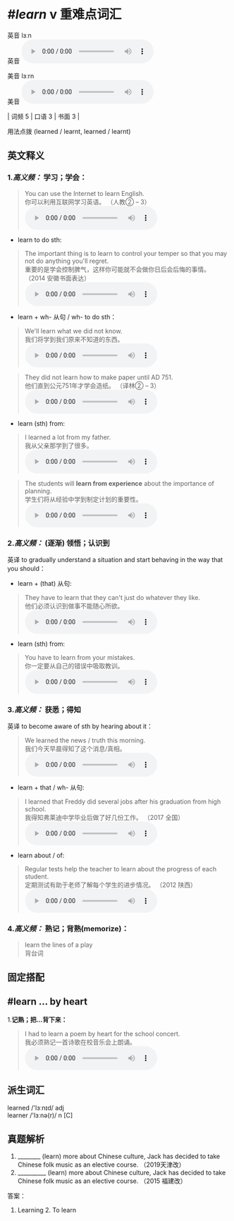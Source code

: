 # ***\#learn*** v  重难点词汇
英音 lɜːn  
英音
<audio src="./media/learn-B.aac" controls="controls"></audio>

美音 lɜːrn  
美音
<audio src="./media/learn.aac" controls="controls"></audio>



| 词频 5 | 口语 3 | 书面 3 |  

用法点拨  (learned / learnt, learned / learnt)

英文释义
---
### 1.*高义频：* **学习；学会：**  

 > You can use the Internet to learn English.   
 > 你可以利用互联网学习英语。  （人教② – 3）  
<audio src="./media/learn-1.aac" controls="controls"></audio>

- learn to do sth:

 > The important thing is to learn to control your temper so that you may not do anything you'll regret.  
 > 重要的是学会控制脾气，这样你可能就不会做你日后会后悔的事情。  （2014 安徽书面表达）  
<audio src="./media/learn-517_AAC.aac" controls="controls"></audio>

- learn + wh- 从句 / wh- to do sth：

 > We'll learn what we did not know.  
 > 我们将学到我们原来不知道的东西。    
<audio src="./media/learn-4.aac" controls="controls"></audio>

 > They did not learn how to make paper until AD 751.  
 > 他们直到公元751年才学会造纸。  （译林② – 3）  
<audio src="./media/learn-3.aac" controls="controls"></audio>

- learn (sth) from:

 > I learned a lot from my father.   
 > 我从父亲那学到了很多。    
<audio src="./media/learn-5.aac" controls="controls"></audio>

 > The students will **learn from experience** about the importance of planning.   
 > 学生们将从经验中学到制定计划的重要性。    
<audio src="./media/learn-6.aac" controls="controls"></audio>

### 2.*高义频：* **(逐渐) 领悟；认识到**  
英译 to gradually understand a situation and start behaving in the way that you should：

- learn + (that) 从句:

 > They have to learn that they can't just do whatever they like.  
 > 他们必须认识到做事不能随心所欲。    
<audio src="./media/learn-7.aac" controls="controls"></audio>

- learn (sth) from:

 > You have to learn from your mistakes.   
 > 你一定要从自己的错误中吸取教训。    
<audio src="./media/learn-8.aac" controls="controls"></audio>

### 3.*高义频：* **获悉；得知**  
英译 to become aware of sth by hearing about it：

 > We learned the news / truth this morning.   
 > 我们今天早晨得知了这个消息/真相。    
<audio src="./media/learn-9.aac" controls="controls"></audio>

- learn + that / wh- 从句:

 > I learned that Freddy did several jobs after his graduation from high school.  
 > 我得知弗莱迪中学毕业后做了好几份工作。  （2017 全国）  
<audio src="./media/learn-517-1_AAC.aac" controls="controls"></audio>

- learn about / of:

 > Regular tests help the teacher to learn about the progress of each student.   
 > 定期测试有助于老师了解每个学生的进步情况。  （2012 陕西）  
<audio src="./media/learn-11.aac" controls="controls"></audio>

### 4.*高义频：* **熟记；背熟(memorize)：**  

 > learn the lines of a play   
 > 背台词    


固定搭配
---
## \#learn ... by heart 
1.**记熟；把…背下来：**  

 > I had to learn a poem by heart for the school concert.  
 > 我必须熟记一首诗歌在校音乐会上朗诵。    
<audio src="./media/learn-12.aac" controls="controls"></audio>


派生词汇
---
learned /'lɜːnɪd/ adj   
learner /'lɜːnə(r)/ n [C]   

真题解析
---
1. ________ (learn) more about Chinese culture, Jack has decided to take Chinese folk music as an elective course.  （2019天津改）  
2. __________ (learn) more about Chinese culture, Jack has decided to take Chinese folk music as an elective course.  （2015 福建改）  

答案：
1. Learning  2. To learn  


